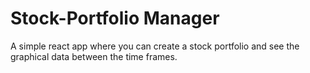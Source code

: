 # Stock-Portfolio Manager
A simple react app where you can create a stock portfolio and see the graphical data between the time frames.